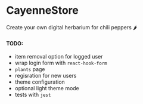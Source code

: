 # CayenneStore

Create your own digital herbarium for chili peppers 🌶️

#### TODO:

- item removal option for logged user
- wrap login form with `react-hook-form`
- `plants` page
- regisration for new users
- theme configuration
- optional light theme mode
- tests with `jest`
